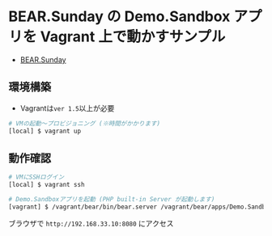 # BEAR.Sunday の Demo.Sandbox アプリを Vagrant 上で動かすサンプル

- [BEAR.Sunday](http://bearsunday.github.io/)

## 環境構築

- Vagrantは```ver 1.5```以上が必要

```bash
# VMの起動～プロビジョニング (※時間がかかります)
[local] $ vagrant up
```

## 動作確認

```bash
# VMにSSHログイン
[local] $ vagrant ssh
```

```bash
# Demo.Sandboxアプリを起動 (PHP built-in Server が起動します)
[vagrant] $ /vagrant/bear/bin/bear.server /vagrant/bear/apps/Demo.Sandbox
```

ブラウザで ```http://192.168.33.10:8080``` にアクセス
